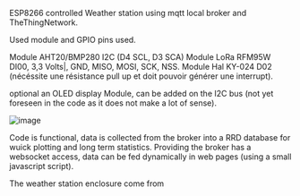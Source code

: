ESP8266 controlled Weather station using mqtt local broker and TheThingNetwork.

Used module and GPIO pins used.

Module AHT20/BMP280 I2C (D4 SCL, D3 SCA)
Module LoRa RFM95W  DI00, 3,3 Volts|, GND, MISO, MOSI, SCK, NSS.
Module Hal KY-024  D02 (nécéssite une résistance pull up et doit pouvoir générer une interrupt).

optional an OLED display Module, can be added on the I2C bus (not yet foreseen in the code as it does not make a lot of sense).

![image](https://github.com/user-attachments/assets/7711f28d-f23a-42e3-85b0-e01ea34d78ea)



Code is functional, data is collected from the broker into a RRD database for wuick plotting and long term statistics.
Providing the broker has a websocket access, data can be fed dynamically in web pages (using a small javascript script).

The weather station enclosure come from 
